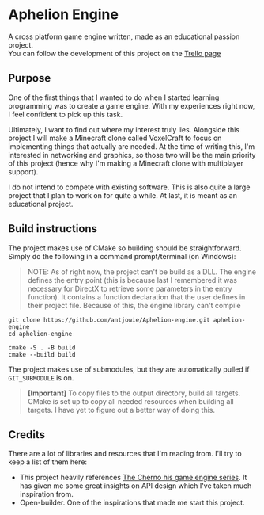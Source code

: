 # Aphelion Engine
A cross platform game engine written, made as an educational passion project.  
You can follow the development of this project on the [Trello page](https://trello.com/b/XO0iYUhz/voxelcraft)

## Purpose
One of the first things that I wanted to do when I started learning programming was to create a game engine. With my experiences right now, I feel confident to pick up this task.

Ultimately, I want to find out where my interest truly lies. Alongside this project I will make a Minecraft clone called VoxelCraft to focus on implementing things that actually are needed. At the time of writing this, I'm interested in networking and graphics, so those two will be the main priority of this project (hence why I'm making a Minecraft clone with multiplayer support).

I do not intend to compete with existing software. This is also quite a large project that I plan to work on for quite a while. At last, it is meant as an educational project.

## Build instructions
The project makes use of CMake so building should be straightforward. Simply do the following in a command prompt/terminal (on Windows):
> NOTE: As of right now, the project can't be build as a DLL. The engine defines the entry point (this is because last I remembered it was necessary for DirectX to retrieve some parameters in the entry function). It contains a function declaration that the user defines in their project file. Because of this, the engine library can't compile 

```
git clone https://github.com/antjowie/Aphelion-engine.git aphelion-engine
cd aphelion-engine

cmake -S . -B build
cmake --build build
```
The project makes use of submodules, but they are automatically pulled if `GIT_SUBMODULE` is on.

> **[Important]** To copy files to the output directory, build all targets. CMake is set up to copy all needed resources when building all targets. I have yet to figure out a better way of doing this.

## Credits
There are a lot of libraries and resources that I'm reading from. I'll try to keep a list of them here:
* This project heavily references [The Cherno his game engine series](https://www.youtube.com/playlist?list=PLlrATfBNZ98dC-V-N3m0Go4deliWHPFwT). It has given me some great insights on API design which I've taken much inspiration from.
* Open-builder. One of the inspirations that made me start this project.